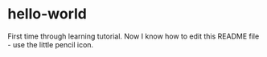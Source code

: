# hello-world
First time through learning tutorial.
Now I know how to edit this README file - use the little pencil icon.
